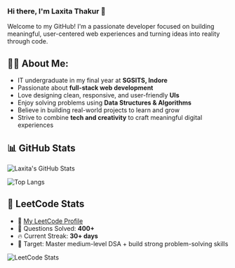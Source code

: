 ### Hi there, I'm Laxita Thakur 👋

Welcome to my GitHub! I'm a passionate developer focused on building meaningful, user-centered web experiences and turning ideas into reality through code.

## 🙋‍♀️ About Me:
- IT undergraduate in my final year at **SGSITS, Indore**
- Passionate about **full-stack web development**
- Love designing clean, responsive, and user-friendly **UIs**
- Enjoy solving problems using **Data Structures & Algorithms**
- Believe in building real-world projects to learn and grow
- Strive to combine **tech and creativity** to craft meaningful digital experiences

   
## 📊 GitHub Stats

![Laxita's GitHub Stats](https://github-readme-stats.vercel.app/api?username=Laxita2004&show_icons=true&theme=rose_pine)

![Top Langs](https://github-readme-stats.vercel.app/api/top-langs/?username=Laxita2004&layout=compact&theme=rose_pine)

## 🧠 LeetCode Stats

- 📄 [My LeetCode Profile](https://leetcode.com/laxitathakur/)
- 🧩 Questions Solved: **400+**
- 🔥 Current Streak: **30+ days**
- 💪 Target: Master medium-level DSA + build strong problem-solving skills

![LeetCode Stats](https://leetcard.jacoblin.cool/laxitathakur?theme=dark&font=Baloo)
